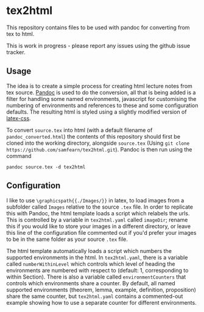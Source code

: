 # tex2html
This repository contains files to be used with pandoc for converting from tex to html.

This is work in progress - please report any issues using the github issue tracker.

## Usage

The idea is to create a simple process for creating html lecture notes from tex source. [Pandoc] is used to do the conversion, all that is being added is a filter for handling some named environments, javascript for customising the numbering of environments and references to these and some configuration defaults. The resulting html is styled using a slightly modified version of [latex-css].

To convert `source.tex` into html (with a default filename of `pandoc_converted.html`) the contents of this repository should first be cloned into the working directory, alongside `source.tex` (Using `git clone https://github.com/samfearn/tex2html.git`). Pandoc is then run using the command

~~~
pandoc source.tex -d tex2html
~~~

## Configuration ##

I like to use `\graphicspath{{./Images/}}` in latex, to load images from a subfolder called `Images` relative to the source `.tex` file. In order to replicate this with Pandoc, the html template loads a script which relabels the urls. This is controlled by a variable in `tex2html.yaml` called `imageDir`; rename this if you would like to store your images in a different directory, or leave this line of the configuration file commented out if you'd prefer your images to be in the same folder as your source `.tex` file.

The html template automatically loads a script which numbers the supported environments in the html. In `tex2html.yaml`, there is a variable called `numberWithinLevel` which controls which level of heading the environments are numbered with respect to (default: 1, corresponding to within Section). There is also a variable called `environmentCounters` that controls which environments share a counter. By default, all named supported environments (theorem, lemma, example, definition, proposition) share the same counter, but `tex2html.yaml` contains a commented-out example showing how to use a separate counter for different environments.

[latex-css]:https://latex.now.sh
[Pandoc]:https://pandoc.org/MANUAL.html